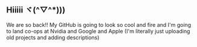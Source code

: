 ## Hiiiii ヾ(^▽^*)))

<!--
**jennnniferkuang/jennnniferkuang** is a ✨ _special_ ✨ repository because its `README.md` (this file) appears on your GitHub profile.

Here are some ideas to get you started:

- 🔭 I’m currently working on ...
- 🌱 I’m currently learning ...
- 👯 I’m looking to collaborate on ...
- 🤔 I’m looking for help with ...
- 💬 Ask me about ...
- 📫 How to reach me: ...
- 😄 Pronouns: ...
- ⚡ Fun fact: ...
-->

We are so back!! My GitHub is going to look so cool and fire and I'm going to land co-ops at Nvidia and Google and Apple (I'm literally just uploading old projects and adding descriptions)
